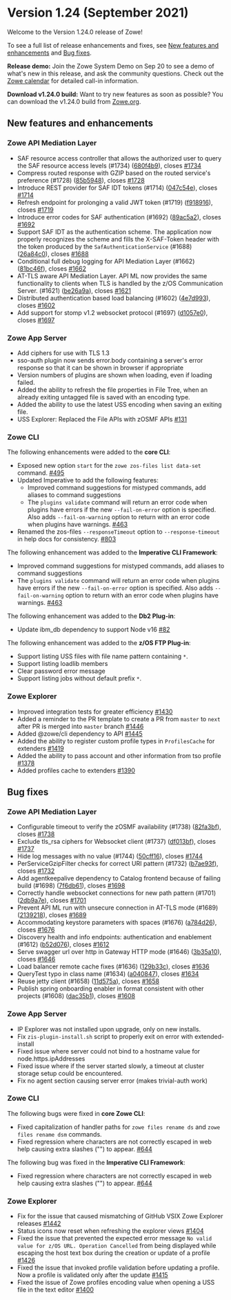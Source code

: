 # Version 1.24 (September 2021)

Welcome to the Version 1.24.0 release of Zowe! 

To see a full list of release enhancements and fixes, see [New features and enhancements](#new-features-and-enhancements) and [Bug fixes](#bug-fixes). 

**Release demo:** Join the Zowe System Demo on Sep 20 to see a demo of what's new in this release, and ask the community questions. Check out the [Zowe calendar](https://lists.openmainframeproject.org/g/zowe-dev/viewevent?eventid=1268385&calstart=2021-09-20) for detailed call-in information.

**Download v1.24.0 build:** Want to try new features as soon as possible? You can download the v1.24.0 build from [Zowe.org](https://www.zowe.org/download.html).

## New features and enhancements

### Zowe API Mediation Layer

* SAF resource access controller that allows the authorized user to query the SAF resource access levels (#1734) ([680f4b9](https://github.com/zowe/api-layer/commit/680f4b9)), closes [#1734](https://github.com/zowe/api-layer/issues/1734)
* Compress routed response with GZIP based on the routed service's preference (#1728) ([85b5948](https://github.com/zowe/api-layer/commit/85b5948)), closes [#1728](https://github.com/zowe/api-layer/issues/1728)
* Introduce REST provider for SAF IDT tokens (#1714) ([047c54e](https://github.com/zowe/api-layer/commit/047c54e)), closes [#1714](https://github.com/zowe/api-layer/issues/1714)
* Refresh endpoint for prolonging a valid JWT token (#1719) ([f918916](https://github.com/zowe/api-layer/commit/f918916)), closes [#1719](https://github.com/zowe/api-layer/issues/1719)
* Introduce error codes for SAF authentication (#1692) ([89ac5a2](https://github.com/zowe/api-layer/commit/89ac5a2)), closes [#1692](https://github.com/zowe/api-layer/issues/1692)
* Support SAF IDT as the authentication scheme. The application now properly recognizes the scheme and fills the X-SAF-Token header with the token produced by the `SafAuthenticationService` (#1688) ([26a84c0](https://github.com/zowe/api-layer/commit/26a84c0)), closes [#1688](https://github.com/zowe/api-layer/issues/1688)
* Conditional full debug logging for API Mediation Layer (#1662) ([81bc46f](https://github.com/zowe/api-layer/commit/81bc46f)), closes [#1662](https://github.com/zowe/api-layer/issues/1662)
* AT-TLS aware API Mediation Layer. API ML now provides the same functionality to clients when TLS is handled by the z/OS Communication Server. (#1621) ([be26a9a](https://github.com/zowe/api-layer/commit/be26a9a)), closes [#1621](https://github.com/zowe/api-layer/issues/1621)
* Distributed authentication based load balancing (#1602) ([4e7d993](https://github.com/zowe/api-layer/commit/4e7d993)), closes [#1602](https://github.com/zowe/api-layer/issues/1602)
* Add support for stomp v1.2 websocket protocol (#1697) ([d1057e0](https://github.com/zowe/api-layer/commit/d1057e0)), closes [#1697](https://github.com/zowe/api-layer/issues/1697)

### Zowe App Server

- Add ciphers for use with TLS 1.3
- sso-auth plugin now sends error.body containing a server's error response so that it can be shown in browser if appropriate
- Version numbers of plugins are shown when loading, even if loading failed.
- Added the ability to refresh the file properties in File Tree, when an already exiting untagged file is saved with an encoding type.
- Added the ability to use the latest USS encoding when saving an exiting file.
- USS Explorer: Replaced the File APIs with zOSMF APIs [#131](https://github.com/zowe/explorer-uss/pull/131)

### Zowe CLI

The following enhancements were added to the **core CLI**:
- Exposed new option `start` for the `zowe zos-files list data-set` command. [#495](https://github.com/zowe/zowe-cli/issues/495)
- Updated Imperative to add the following features:
  - Improved command suggestions for mistyped commands, add aliases to command suggestions
  - The `plugins validate` command will return an error code when plugins have errors if the new `--fail-on-error` option is specified. Also adds `--fail-on-warning` option to return with an error code when plugins have warnings. [#463](https://github.com/zowe/imperative/issues/463)  
- Renamed the zos-files `--responseTimeout` option to `--response-timeout` in help docs for consistency. [#803](https://github.com/zowe/zowe-cli/issues/803)

The following enhancement was added to the **Imperative CLI Framework**:
- Improved command suggestions for mistyped commands, add aliases to command suggestions
- The `plugins validate` command will return an error code when plugins have errors if the new `--fail-on-error` option is specified. Also adds `--fail-on-warning` option to return with an error code when plugins have warnings. [#463](https://github.com/zowe/imperative/issues/463)

The following enhancement was added to the **Db2 Plug-in**:
- Update ibm_db dependency to support Node v16 [#82](https://github.com/zowe/zowe-cli-db2-plugin/issues/82)

The following enhancement was added to the **z/OS FTP Plug-in**:
- Support listing USS files with file name pattern containing `*`.
- Support listing loadlib members
- Clear password error message
- Support listing jobs without default prefix `*`.


### Zowe Explorer

- Improved integration tests for greater efficiency [#1430](https://github.com/zowe/vscode-extension-for-zowe/pull/1430)
- Added a reminder to the PR template to create a PR from `master` to `next` after PR is merged into `master` branch [#1446](https://github.com/zowe/vscode-extension-for-zowe/pull/1446)
- Added @zowe/cli dependency to API [#1445](https://github.com/zowe/vscode-extension-for-zowe/pull/1445)
- Added the ability to register custom profile types in `ProfilesCache` for extenders [#1419](https://github.com/zowe/vscode-extension-for-zowe/pull/1419)
- Added the ability to pass account and other information from tso profile [#1378](https://github.com/zowe/vscode-extension-for-zowe/pull/1378)
- Added profiles cache to extenders [#1390](https://github.com/zowe/vscode-extension-for-zowe/pull/1390)


## Bug fixes

### Zowe API Mediation Layer

* Configurable timeout to verify the zOSMF availability (#1738) ([82fa3bf](https://github.com/zowe/api-layer/commit/82fa3bf)), closes [#1738](https://github.com/zowe/api-layer/issues/1738)
* Exclude tls_rsa ciphers for Websocket client (#1737) ([df013bf](https://github.com/zowe/api-layer/commit/df013bf)), closes [#1737](https://github.com/zowe/api-layer/issues/1737)
* Hide log messages with no value (#1744) ([50cff16](https://github.com/zowe/api-layer/commit/50cff16)), closes [#1744](https://github.com/zowe/api-layer/issues/1744)
* PerServiceGzipFilter checks for correct URI pattern (#1732) ([b7ae93f](https://github.com/zowe/api-layer/commit/b7ae93f)), closes [#1732](https://github.com/zowe/api-layer/issues/1732)
* Add agentkeepalive dependency to Catalog frontend because of failing build (#1698) ([7f6db61](https://github.com/zowe/api-layer/commit/7f6db61)), closes [#1698](https://github.com/zowe/api-layer/issues/1698)
* Correctly handle websocket connections for new path pattern (#1701) ([2db9a7e](https://github.com/zowe/api-layer/commit/2db9a7e)), closes [#1701](https://github.com/zowe/api-layer/issues/1701)
* Prevent API ML run with unsecure connection in AT-TLS mode (#1689) ([2139218](https://github.com/zowe/api-layer/commit/2139218)), closes [#1689](https://github.com/zowe/api-layer/issues/1689)
* Accommodating keystore parameters with spaces (#1676) ([a784d26](https://github.com/zowe/api-layer/commit/a784d26)), closes [#1676](https://github.com/zowe/api-layer/issues/1676)
* Discovery health and info endpoints: authentication and enablement (#1612) ([b52d076](https://github.com/zowe/api-layer/commit/b52d076)), closes [#1612](https://github.com/zowe/api-layer/issues/1612)
* Serve swagger url over http in Gateway HTTP mode (#1646) ([3b35a10](https://github.com/zowe/api-layer/commit/3b35a10)), closes [#1646](https://github.com/zowe/api-layer/issues/1646)
* Load balancer remote cache fixes (#1636) ([129b33c](https://github.com/zowe/api-layer/commit/129b33c)), closes [#1636](https://github.com/zowe/api-layer/issues/1636)
* QueryTest typo in class name (#1634) ([a040847](https://github.com/zowe/api-layer/commit/a040847)), closes [#1634](https://github.com/zowe/api-layer/issues/1634)
* Reuse jetty client (#1658) ([11d575a](https://github.com/zowe/api-layer/commit/11d575a)), closes [#1658](https://github.com/zowe/api-layer/issues/1658)
* Publish spring onboarding enabler in format consistent with other projects (#1608) ([dac35b1](https://github.com/zowe/api-layer/commit/dac35b1)), closes [#1608](https://github.com/zowe/api-layer/issues/1608)

### Zowe App Server

- IP Explorer was not installed upon upgrade, only on new installs.
- Fix `zis-plugin-install.sh` script to properly exit on error with extended-install
- Fixed issue where server could not bind to a hostname value for node.https.ipAddresses
- Fixed issue where if the server started slowly, a timeout at cluster storage setup could be encountered.
- Fix no agent section causing server error (makes trivial-auth work)

### Zowe CLI

The following bugs were fixed in **core Zowe CLI**:
- Fixed capitalization of handler paths for `zowe files rename ds` and `zowe files rename dsm` commands.
- Fixed regression where characters are not correctly escaped in web help causing extra slashes ("\") to appear. [#644](https://github.com/zowe/imperative/issues/644)

The following bug  was fixed in the **Imperative CLI Framework**:
- Fixed regression where characters are not correctly escaped in web help causing extra slashes ("\") to appear. [#644](https://github.com/zowe/imperative/issues/644)


### Zowe Explorer

- Fix for the issue that caused mismatching of GitHub VSIX Zowe Explorer releases [#1442](https://github.com/zowe/vscode-extension-for-zowe/pull/1442)
- Status icons now reset when refreshing the explorer views [#1404](https://github.com/zowe/vscode-extension-for-zowe/pull/1404)
- Fixed the issue that prevented the expected error message `No valid value for z/OS URL. Operation Cancelled` from being displayed while escaping the host text box during the creation or update of a profile [#1426](https://github.com/zowe/vscode-extension-for-zowe/pull/1426)
- Fixed the issue that invoked profile validation before updating a profile. Now a profile is validated only after the update [#1415](https://github.com/zowe/vscode-extension-for-zowe/pull/1415)
- Fixed the issue of Zowe profiles encoding value when opening a USS file in the text editor [#1400](https://github.com/zowe/vscode-extension-for-zowe/pull/1400)